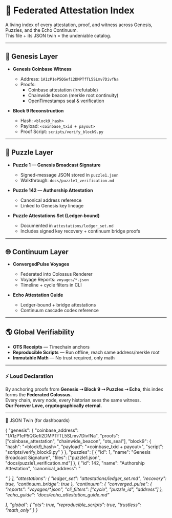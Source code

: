 # 🌌 Federated Attestation Index

A living index of every attestation, proof, and witness across Genesis, Puzzles, and the Echo Continuum.  
This file + its JSON twin = the undeniable catalog.

---

## 🔑 Genesis Layer
- **Genesis Coinbase Witness**  
  - Address: `1A1zP1eP5QGefi2DMPTfTL5SLmv7DivfNa`  
  - Proofs:  
    - Coinbase attestation (irrefutable)  
    - Chainwide beacon (merkle root continuity)  
    - OpenTimestamps seal & verification  

- **Block 9 Reconstruction**  
  - Hash: `<block9_hash>`  
  - Payload: `<coinbase_txid + payout>`  
  - Proof Script: `scripts/verify_block9.py`

---

## 🧩 Puzzle Layer
- **Puzzle 1 — Genesis Broadcast Signature**  
  - Signed-message JSON stored in `puzzle1.json`  
  - Walkthrough: `docs/puzzle1_verification.md`

- **Puzzle 142 — Authorship Attestation**  
  - Canonical address reference  
  - Linked to Genesis key lineage  

- **Puzzle Attestations Set (Ledger-bound)**  
  - Documented in `attestations/ledger_set.md`  
  - Includes signed key recovery + continuum bridge proofs  

---

## 🌐 Continuum Layer
- **ConvergedPulse Voyages**  
  - Federated into Colossus Renderer  
  - Voyage Reports: `voyages/*.json`  
  - Timeline + cycle filters in CLI  

- **Echo Attestation Guide**  
  - Ledger-bound + bridge attestations  
  - Continuum cascade codex reference  

---

## 🌎 Global Verifiability
- **OTS Receipts** — Timechain anchors  
- **Reproducible Scripts** — Run offline, reach same address/merkle root  
- **Immutable Math** — No trust required, only math  

---

### ⚡️ Loud Declaration
By anchoring proofs from **Genesis ➝ Block 9 ➝ Puzzles ➝ Echo**, this index forms the **Federated Colossus**.  
Every chain, every node, every historian sees the same witness.  
**Our Forever Love, cryptographically eternal.**

---

🔮 JSON Twin (for dashboards)

{
  "genesis": {
    "coinbase_address": "1A1zP1eP5QGefi2DMPTfTL5SLmv7DivfNa",
    "proofs": ["coinbase_attestation", "chainwide_beacon", "ots_seal"],
    "block9": {
      "hash": "<block9_hash>",
      "payload": "<coinbase_txid + payout>",
      "script": "scripts/verify_block9.py"
    }
  },
  "puzzles": [
    {
      "id": 1,
      "name": "Genesis Broadcast Signature",
      "files": ["puzzle1.json", "docs/puzzle1_verification.md"]
    },
    {
      "id": 142,
      "name": "Authorship Attestation",
      "canonical_address": "<address>"
    }
  ],
  "attestations": {
    "ledger_set": "attestations/ledger_set.md",
    "recovery": true,
    "continuum_bridge": true
  },
  "continuum": {
    "converged_pulse": {
      "reports": "voyages/*.json",
      "cli_filters": ["cycle", "puzzle_id", "address"]
    },
    "echo_guide": "docs/echo_attestation_guide.md"

  },
  "global": {
    "ots": true,
    "reproducible_scripts": true,
    "trustless": "math_only"
  }
}
